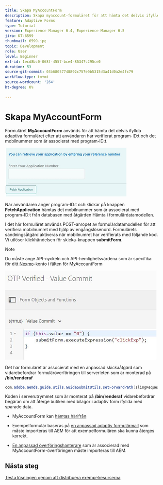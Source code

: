 ```yaml
---
title: Skapa MyAccountForm
description: Skapa myaccount-formuläret för att hämta det delvis ifyllda formuläret vid lyckad verifiering av program-ID och telefonnummer.
feature: Adaptive Forms
type: Tutorial
version: Experience Manager 6.4, Experience Manager 6.5
jira: KT-6599
thumbnail: 6599.jpg
topic: Development
role: User
level: Beginner
exl-id: 1ecd8bc0-068f-4557-bce4-85347c295ce0
duration: 53
source-git-commit: 03b68057748892c757e0b5315d3a41d0a2e4fc79
workflow-type: tm+mt
source-wordcount: '264'
ht-degree: 0%

---
```


# Skapa MyAccountForm

Formuläret **MyAccountForm** används för att hämta det delvis ifyllda adaptiva formuläret efter att användaren har verifierat program-ID:t och det mobilnummer som är associerat med program-ID:t.

![mitt kontoformulär](assets/6599.JPG)

När användaren anger program-ID:t och klickar på knappen **FetchApplication** hämtas det mobilnummer som är associerat med program-ID:t från databasen med åtgärden Hämta i formulärdatamodellen.

I det här formuläret används POST-anropet av formulärdatamodellen för att verifiera mobilnumret med hjälp av engångslösenord. Formulärets sändningsåtgärd aktiveras när mobilnumret har verifierats med följande kod. Vi utlöser klickhändelsen för skicka-knappen **submitForm**.

>[!NOTE]
> Du måste ange API-nyckeln och API-hemlighetsvärdena som är specifika för ditt [Nexmo](https://dashboard.nexmo.com/)-konto i fälten för MyAccountForm

![trigger-submit](assets/trigger-submit.JPG)



Det här formuläret är associerat med en anpassad skickaåtgärd som vidarebefordrar formuläröverföringen till serverleten som är monterad på **/bin/renderaf**

```java
com.adobe.aemds.guide.utils.GuideSubmitUtils.setForwardPath(slingRequest,"/bin/renderaf",null,null);
```

Koden i serverutrymmet som är monterat på **/bin/renderaf** vidarebefordrar begäran om att återge butiken med bilagor i adaptiv form ifyllda med sparade data.


* MyAccountForm kan [hämtas härifrån](assets/my-account-form.zip)

* Exempelformulär baseras på [en anpassad adaptiv formulärmall](assets/custom-template-with-page-component.zip) som måste importeras till AEM för att exempelformulären ska kunna återges korrekt.

* [En anpassad överföringshanterare](assets/custom-submit-my-account-form.zip) som är associerad med MyAccountForm-överföringen måste importeras till AEM.

## Nästa steg

[Testa lösningen genom att distribuera exempelresurserna](./deploy-this-sample.md)
